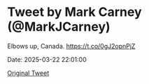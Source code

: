 # Tweet by Mark Carney (@MarkJCarney)

Elbows up, Canada. https://t.co/0gJ2opnPjZ

Date: 2025-03-22 22:01:00

[Original Tweet](https://x.com/MarkJCarney/status/1903567614267310182)
